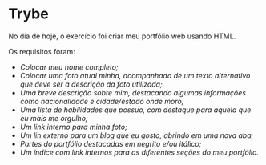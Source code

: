 # Trybe

No dia de hoje, o exercício foi criar meu portfólio web usando HTML.

Os requisitos foram:

- _Colocar meu nome completo;_
- _Colocar uma foto atual minha, acompanhada de um texto alternativo que deve ser a descrição da foto utilizada;_
- _Uma breve descrição sobre mim, destacando algumas informações como nacionalidade e cidade/estado onde moro;_
- _Uma lista de habilidades que possuo, com destaque para aquela que eu mais me orgulho;_
- _Um link interno para minha foto;_
- _Um lin externo para um blog que eu gosto, abrindo em uma nova aba;_
- _Partes do portfólio destacadas em negrito e/ou itálico;_
- _Um índice com link internos para as diferentes seções do meu portfólio._